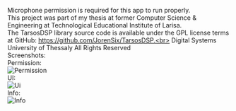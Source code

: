 Microphone permission is required for this app to run properly.<br>
This project was part of my thesis at former Computer Science & Engineering at Technological Educational Institute of Larisa.<br>
The TarsosDSP library source code is available under the GPL license terms at GitHub: https://github.com/JorenSix/TarsosDSP.<br>
Digital Systems University of Thessaly All Rights Reserved<br>
Screenshots:<br>
Permission:<br> ![Permission](https://drive.google.com/uc?id=1LgOaHwf_vOIGRFWmV-iouSHvOA3ZEGch) <br>
UI:<br> ![Ui](https://drive.google.com/uc?id=1LkjjFC4eD9b3lqHo6qMe9xZk_DZigJaF) <br>
Info:<br> ![Info](https://drive.google.com/uc?id=1M0nHkilGPmk8mwyKMk-euZavZ0YU3syV)
